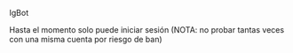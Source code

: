 IgBot

Hasta el momento solo puede iniciar sesión (NOTA: no probar tantas veces con una misma cuenta por riesgo de ban)